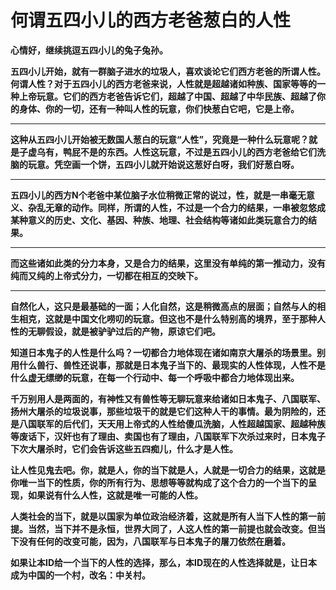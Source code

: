 何谓五四小儿的西方老爸葱白的人性
====



**心情好，继续挑逗五四小儿的兔子兔孙。**

**五四小儿开始，就有一群脑子进水的垃圾人，喜欢谈论它们西方老爸的所谓人性。何谓人性？对于五四小儿的西方老爸来说，人性就是超越诸如种族、国家等等的一种上帝玩意。它们的西方老爸告诉它们，超越了中国、超越了中华民族、超越了你的身体、你的一切，还有一种叫人性的玩意，你们快葱白它吧，它是上帝。**

** **

**这种从五四小儿开始被无数国人葱白的玩意“人性”，究竟是一种什么玩意呢？就是子虚乌有，鸭屁不是的东西。人性这玩意，不过是五四小儿的西方老爸给它们洗脑的玩意。凭空画一个饼，五四小儿就开始说这葱好白呀，我们好葱白呀。**

** **

**五四小儿的西方N个老爸中某位脑子水位稍微正常的说过，性，就是一串毫无意义、杂乱无章的动作。同样，所谓的人性，不过是一个合力的结果，一串被忽悠成某种意义的历史、文化、基因、种族、地理、社会结构等诸如此类玩意合力的结果。**

** **

**而这些诸如此类的分力本身，又是合力的结果，这里没有单纯的第一推动力，没有纯而又纯的上帝式分力，一切都在相互的交映下。**

** **

**自然化人，这只是最基础的一面；人化自然，这是稍微高点的层面；自然与人的相生相克，这就是中国文化唠叨的玩意。但这也不是什么特别高的境界，至于那种人性的无聊假设，就是被驴驴过后的产物，原谅它们吧。**

**知道日本鬼子的人性是什么吗？一切都合力地体现在诸如南京大屠杀的场景里。别用什么兽行、兽性还说事，那就是日本鬼子当下的、最现实的人性体现，人性不是什么虚无缥缈的玩意，在每一个行动中、每一个呼吸中都合力地体现出来。**

**千万别用人是两面的，有神性又有兽性等无聊玩意来给诸如日本鬼子、八国联军、扬州大屠杀的垃圾说事，那些垃圾干的就是它们这种人干的事情。最为阴险的，还是八国联军的后代们，天天用上帝式的人性给傻瓜洗脑，人性超越国家、超越种族等废话下，汉奸也有了理由、卖国也有了理由，八国联军下次杀过来时，日本鬼子下次大屠杀时，它们会告诉这些五四痴儿，什么才是人性。**

**让人性见鬼去吧。你，就是人，你的当下就是人，人就是一切合力的结果，这就是你唯一当下的性质，你的所有行为、思想等等就构成了这个合力的一个当下的呈现，如果说有什么人性，这就是唯一可能的人性。**

**人类社会的当下，就是以国家为单位政治经济着，这就是所有人当下人性的第一前提。当然，当下并不是永恒，世界大同了，人这人性的第一前提也就会改变。但当下没有任何的改变可能，因为，八国联军与日本鬼子的屠刀依然在磨着。**

**如果让本ID给一个当下的人性的选择，那么，本ID现在的人性选择就是，让日本成为中国的一个村，改名：中关村。**
